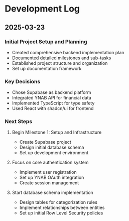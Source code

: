 # Development Log

## 2025-03-23

### Initial Project Setup and Planning
- Created comprehensive backend implementation plan
- Documented detailed milestones and sub-tasks
- Established project structure and organization
- Set up documentation framework

### Key Decisions
- Chose Supabase as backend platform
- Integrated YNAB API for financial data
- Implemented TypeScript for type safety
- Used React with shadcn/ui for frontend

### Next Steps
1. Begin Milestone 1: Setup and Infrastructure
   - Create Supabase project
   - Design initial database schema
   - Set up development environment

2. Focus on core authentication system
   - Implement user registration
   - Set up YNAB OAuth integration
   - Create session management

3. Start database schema implementation
   - Design tables for categorization rules
   - Implement relationships between entities
   - Set up initial Row Level Security policies
